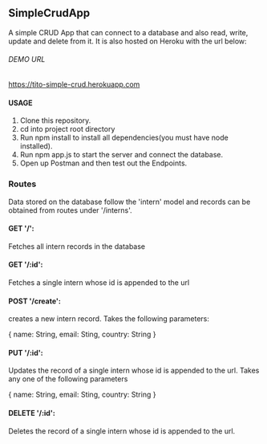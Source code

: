 ## SimpleCrudApp
A simple CRUD App that can connect to a database and also read, write, update and delete from it.
It is also hosted on Heroku with the url below:

###### DEMO URL
https://tito-simple-crud.herokuapp.com

#### USAGE
1. Clone this repository.
2. cd into project root directory
3. Run npm install to install all dependencies(you must have node installed).
4. Run npm app.js to start the server and connect the database.
5. Open up Postman and then test out the Endpoints.

### Routes
Data stored on the database follow the 'intern' model and records can be obtained from routes under '/interns'.

#### GET '/':
Fetches all intern records in the database

#### GET '/:id':
Fetches a single intern whose id is appended to the url

#### POST '/create':
creates a new intern record. Takes the following parameters:

{
    name: String,
    email: Sting,
    country: String
}

#### PUT '/:id':
Updates the record of a single intern whose id is appended to the url.
Takes any one of the following parameters

{
    name: String,
    email: Sting,
    country: String
}
#### DELETE '/:id':
Deletes the record of a single intern whose id is appended to the url.

